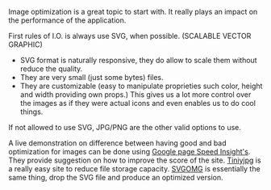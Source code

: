 Image optimization is a great topic to start with. It really plays an impact on the performance of the application.

First rules of I.O. is always use SVG, when possible. (SCALABLE VECTOR GRAPHIC)
- SVG format is naturally responsive, they do allow to scale them without reduce the quality.
- They are very small (just some bytes) files.
- They are customizable (easy to manipulate proprieties such color, height and width providing own props.) This gives us a lot more control over the images as if they were actual icons and even enables us to do cool things.

If not allowed to use SVG, JPG/PNG are the other valid options to use.

A live demonstration on difference between having good and bad optimization for images can be done using [Google page Speed Insight's](https://pagespeed.web.dev/). They provide suggestion on how to improve the score of the site.
[Tiniyjpg](https://tinyjpg.com/) is a really easy site to reduce file storage capacity.
[SVGOMG](https://jakearchibald.github.io/svgomg/) is essentially the same thing, drop the SVG file and produce an optimized version.
